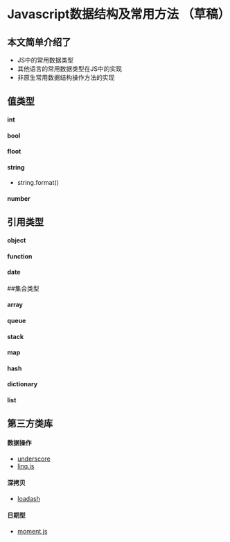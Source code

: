 # Javascript数据结构及常用方法 （草稿）

##  本文简单介绍了
- JS中的常用数据类型
- 其他语言的常用数据类型在JS中的实现
- 非原生常用数据结构操作方法的实现

## 值类型
#### int

#### bool

#### floot

#### string
- string.format()

#### number

## 引用类型
#### object

#### function

#### date

##集合类型

#### array

#### queue

#### stack

#### map

#### hash

#### dictionary

#### list

## 第三方类库
#### 数据操作
- [underscore](http://underscorejs.org/)
- [linq.js](http://linqjs.codeplex.com/)

#### 深拷贝
- [loadash](https://lodash.com/)

#### 日期型
- [moment.js]()
